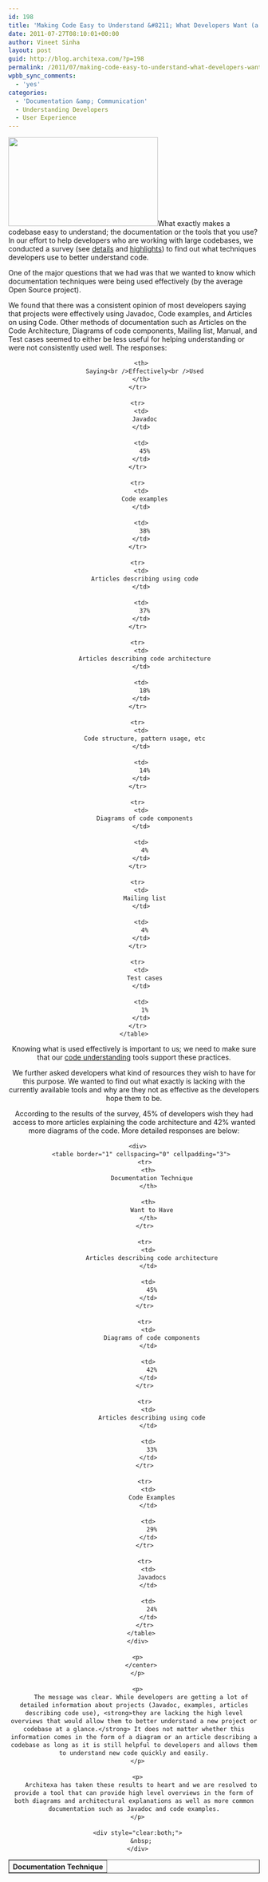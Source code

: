 ```yaml
---
id: 198
title: 'Making Code Easy to Understand &#8211; What Developers Want (a study)'
date: 2011-07-27T08:10:01+00:00
author: Vineet Sinha
layout: post
guid: http://blog.architexa.com/?p=198
permalink: /2011/07/making-code-easy-to-understand-what-developers-want-a-study/
wpbb_sync_comments:
  - 'yes'
categories:
  - 'Documentation &amp; Communication'
  - Understanding Developers
  - User Experience
---
```

<!--S-ButtonZ 1.1.5 Start-->

<div style="float: left; width: 42px; padding-right: 10px; margin: 0 -52px 0 0; position: relative; left: -62px; top: 8px">
</div>

<!--S-ButtonZ 1.1.5 End-->

[<img src="/assets/uploads/2011/05/graph2-300x178.png" alt="" title="graph2" width="300" height="178" class="alignright size-medium wp-image-253" srcset="/assets/uploads/2011/05/graph2-300x178.png 300w, /assets/uploads/2011/05/graph2-1024x608.png 1024w, /assets/uploads/2011/05/graph2.png 1367w" sizes="(max-width: 300px) 100vw, 300px" />](/assets/uploads/2011/05/graph2.png)What exactly makes a codebase easy to understand; the documentation or the tools that you use? In our effort to help developers who are working with large codebases, we conducted a survey (see [details](http://blog.architexa.com/2011/02/making-cool-ideas-happen-studying-our-users-and-software-immigrants/ "A Study of How Developers Understand New Codebases") and [highlights](http://blog.architexa.com/2011/07/a-detailed-study-on-understanding-code/ "A Detailed Study on Understanding Code")) to find out what techniques developers use to better understand code.
  
<!--more-->


  
One of the major questions that we had was that we wanted to know which documentation techniques were being used effectively (by the average Open Source project). 

We found that there was a consistent opinion of most developers saying that projects were effectively using Javadoc, Code examples, and Articles on using Code. Other methods of documentation such as Articles on the Code Architecture, Diagrams of code components, Mailing list, Manual, and Test cases seemed to either be less useful for helping understanding or were not consistently used well. The responses:

<center>
  </p> 
  
  <div>
    <table border="1" cellspacing="0" cellpadding="3">
      <tr>
        <th>
          Documentation Technique
        </th>
        
        <th>
          Saying<br />Effectively<br />Used
        </th>
      </tr>
      
      <tr>
        <td>
          Javadoc
        </td>
        
        <td>
          45%
        </td>
      </tr>
      
      <tr>
        <td>
          Code examples
        </td>
        
        <td>
          38%
        </td>
      </tr>
      
      <tr>
        <td>
          Articles describing using code
        </td>
        
        <td>
          37%
        </td>
      </tr>
      
      <tr>
        <td>
          Articles describing code architecture
        </td>
        
        <td>
          18%
        </td>
      </tr>
      
      <tr>
        <td>
          Code structure, pattern usage, etc
        </td>
        
        <td>
          14%
        </td>
      </tr>
      
      <tr>
        <td>
          Diagrams of code components
        </td>
        
        <td>
          4%
        </td>
      </tr>
      
      <tr>
        <td>
          Mailing list
        </td>
        
        <td>
          4%
        </td>
      </tr>
      
      <tr>
        <td>
          Test cases
        </td>
        
        <td>
          1%
        </td>
      </tr>
    </table>
  </div>
  
  <p>
    </center>
  </p>
  
  <p>
    Knowing what is used effectively is important to us; we need to make sure that our <a href="http://www.architexa.com" title="Architexa">code understanding</a> tools support these practices.
  </p>
  
  <p>
    We further asked developers what kind of resources they wish to have for this purpose. We wanted to find out what exactly is lacking with the currently available tools and why are they not as effective as the developers hope them to be.
  </p>
  
  <p>
    According to the results of the survey, 45% of developers wish they had access to more articles explaining the code architecture and 42% wanted more diagrams of the code. More detailed responses are below:
  </p>
  
  <p>
    <center>
      </p> 
      
      <div>
        <table border="1" cellspacing="0" cellpadding="3">
          <tr>
            <th>
              Documentation Technique
            </th>
            
            <th>
              Want to Have
            </th>
          </tr>
          
          <tr>
            <td>
              Articles describing code architecture
            </td>
            
            <td>
              45%
            </td>
          </tr>
          
          <tr>
            <td>
              Diagrams of code components
            </td>
            
            <td>
              42%
            </td>
          </tr>
          
          <tr>
            <td>
              Articles describing using code
            </td>
            
            <td>
              33%
            </td>
          </tr>
          
          <tr>
            <td>
              Code Examples
            </td>
            
            <td>
              29%
            </td>
          </tr>
          
          <tr>
            <td>
              Javadocs
            </td>
            
            <td>
              24%
            </td>
          </tr>
        </table>
      </div>
      
      <p>
        </center>
      </p>
      
      <p>
        The message was clear. While developers are getting a lot of detailed information about projects (Javadoc, examples, articles describing code use), <strong>they are lacking the high level overviews that would allow them to better understand a new project or codebase at a glance.</strong> It does not matter whether this information comes in the form of a diagram or an article describing a codebase as long as it is still helpful to developers and allows them to understand new code quickly and easily.
      </p>
      
      <p>
        Architexa has taken these results to heart and we are resolved to provide a tool that can provide high level overviews in the form of both diagrams and architectural explanations as well as more common documentation such as Javadoc and code examples.
      </p>
      
      <div style="clear:both;">
        &nbsp;
      </div>